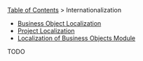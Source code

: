 [Table of Contents](tutorial-toc.html) > Internationalization

  * [Business Object Localization](tutorial-i18n-bo.html)
  * [Project Localization](tutorial-i18n-project.html)
  * [Localization of Business Objects Module](tutorial-i18n-module.html)

TODO
